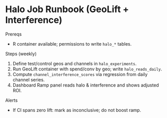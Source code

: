 # Halo Job Runbook (GeoLift + Interference)

Prereqs
- R container available; permissions to write `halo_*` tables.

Steps (weekly)
1) Define test/control geos and channels in `halo_experiments`.
2) Run GeoLift container with spend/conv by geo; write `halo_reads_daily`.
3) Compute `channel_interference_scores` via regression from daily channel series.
4) Dashboard Ramp panel reads halo & interference and shows adjusted ROI.

Alerts
- If CI spans zero lift: mark as inconclusive; do not boost ramp.

